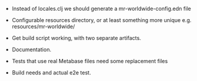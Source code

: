 - Instead of locales.clj we should generate a mr-worldwide-config.edn file

- Configurable resources directory, or at least something more unique e.g.
  resources/mr-worldwide/

- Get build script working, with two separate artifacts.

- Documentation.

- Tests that use real Metabase files need some replacement files

- Build needs and actual e2e test.

